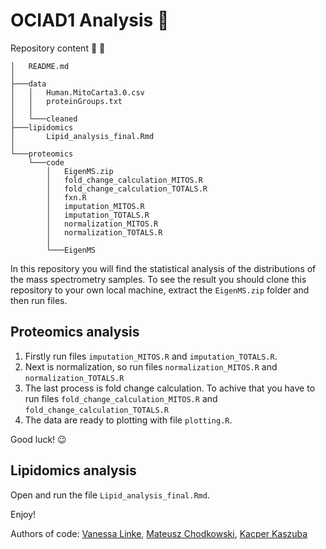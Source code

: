 # OCIAD1 Analysis :dna:

Repository content &#x1F333; &#x1F4C1;

```
│   README.md
│
├───data
│   │   Human.MitoCarta3.0.csv
│   │   proteinGroups.txt
│   │
│   └───cleaned
├───lipidomics
│       Lipid_analysis_final.Rmd
│
└───proteomics
    └───code
        │   EigenMS.zip
        │   fold_change_calculation_MITOS.R
        │   fold_change_calculation_TOTALS.R
        │   fxn.R
        │   imputation_MITOS.R
        │   imputation_TOTALS.R
        │   normalization_MITOS.R
        │   normalization_TOTALS.R
        │
        └───EigenMS
```

In this repository you will find the statistical analysis of the distributions of the
mass spectrometry samples. To see the result you should clone this repository
to your own local machine, extract the `EigenMS.zip` folder and then run files.

## Proteomics analysis

1. Firstly run files `imputation_MITOS.R` and `imputation_TOTALS.R`.
2. Next is normalization, so run files `normalization_MITOS.R` and `normalization_TOTALS.R`
3. The last process is fold change calculation. To achive that you have to run files `fold_change_calculation_MITOS.R` and `fold_change_calculation_TOTALS.R`
4. The data are ready to plotting with file `plotting.R`.

Good luck! 😉

## Lipidomics analysis

Open and run the file `Lipid_analysis_final.Rmd`.

Enjoy!

Authors of code: [Vanessa Linke](https://github.com/vanilink), [Mateusz Chodkowski](https://github.com/matiich), [Kacper Kaszuba](https://github.com/KacperKaszuba0608)